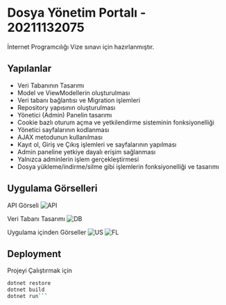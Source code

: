 # Dosya Yönetim Portalı - 20211132075 

İnternet Programcılığı Vize sınavı için hazırlanmıştır.

## Yapılanlar

- Veri Tabanının Tasarımı
- Model ve ViewModellerin oluşturulması 
- Veri tabanı bağlantısı ve Migration işlemleri
- Repository yapısının oluşturulması
- Yönetici (Admin) Panelin tasarımı
- Cookie bazlı oturum açma ve yetkilendirme sisteminin fonksiyonelliği
- Yönetici sayfalarının kodlanması
- AJAX metodunun kullanılması
- Kayıt ol, Giriş ve Çıkış işlemleri ve sayfalarının yapılması
- Admin paneline yetkiye dayalı erişim sağlanması
- Yalnızca adminlerin işlem gerçekleştirmesi
- Dosya yükleme/indirme/silme gibi işlemlerin fonksiyonelliği ve tasarımı

## Uygulama Görselleri

API Görseli
![API](https://i.imgur.com/j09DJ1t.png)

Veri Tabanı Tasarımı
![DB](https://imgur.com/EMgHpzW.png)

Uygulama içinden Görseller
![US](https://imgur.com/Mt7jjAX.png)
![FL](https://imgur.com/xX2AAiX.png)


## Deployment

Projeyi Çalıştırmak için
```bash
dotnet restore
dotnet build
dotnet run```

